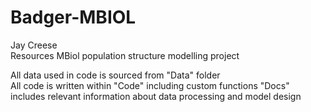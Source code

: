 # Badger-MBIOL
Jay Creese  
Resources MBiol population structure modelling project  

All data used in code is sourced from "Data" folder  
All code is written within "Code" including custom functions
"Docs" includes relevant information about data processing and model design
